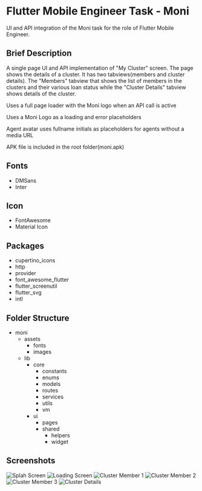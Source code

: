 # Flutter Mobile Engineer Task - Moni

UI and API integration of the Moni task for the role of Flutter Mobile Engineer.

## Brief Description

A single page UI and API implementation of "My Cluster" screen. The page shows the details of a cluster. It has two
tabviews(members and cluster details). The "Members" tabview that shows the list of members in the clusters and their various loan status while the "Cluster Details" tabview shows details of the cluster.

Uses a full page loader with the Moni logo when an API call is active

Uses a Moni Logo as a loading and error placeholders

Agent avatar uses fullname initials as placeholders for agents without a media URL

APK file is included in the root folder(moni.apk)


## Fonts
- DMSans
- Inter

## Icon
- FontAwesome
- Material Icon

## Packages
- cupertino_icons
- http
- provider
- font_awesome_flutter
- flutter_screenutil
- flutter_svg
- intl

## Folder Structure
- moni
  - assets
    - fonts
    - images
  - lib
    - core
      - constants
      - enums
      - models
      - routes
      - services
      - utils
      - vm
    - ui
      - pages
      - shared
        - helpers
        - widget


## Screenshots

![Splah Screen](moni1.png)
![Loading Screen](moni2.png)
![Cluster Member 1](moni3.png)
![Cluster Member 2](moni4.png)
![Cluster Member 3](moni5.png)
![Cluster Details](moni6.png)







